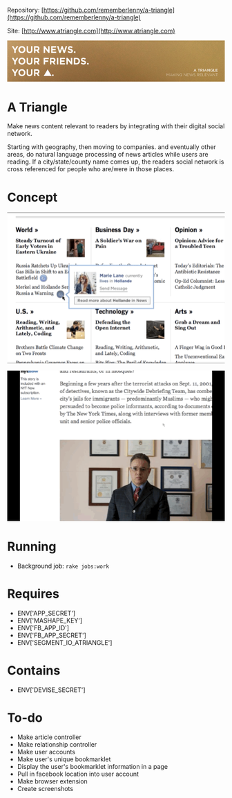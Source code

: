Repository: [https://github.com/rememberlenny/a-triangle](https://github.com/rememberlenny/a-triangle)

Site: [http://www.atriangle.com](http://www.atriangle.com)

![Grid Example](https://raw.githubusercontent.com/rememberlenny/a-triangle/master/app/assets/images/facebook/coverimage.png)

# A Triangle

Make news content relevant to readers by integrating with their digital social network.

Starting with geography, then moving to companies. and eventually other areas, do natural language processing of news articles while users are reading. If a city/state/county name comes up, the readers social network is cross referenced for people who are/were in those places.

# Concept

![Grid Example](https://raw.githubusercontent.com/rememberlenny/a-triangle/master/app/assets/images/demo/demo-grid.gif)

![Single Example](https://raw.githubusercontent.com/rememberlenny/a-triangle/master/app/assets/images/demo/demo-single.gif)

# Running
- Background job: `rake jobs:work`

# Requires
- ENV['APP_SECRET']
- ENV['MASHAPE_KEY']
- ENV['FB_APP_ID']
- ENV['FB_APP_SECRET']
- ENV['SEGMENT_IO_ATRIANGLE']

# Contains
- ENV['DEVISE_SECRET']

# To-do

- Make article controller
- Make relationship controller
- Make user accounts
- Make user's unique bookmarklet
- Display the user's bookmarklet information in a page
- Pull in facebook location into user account
- Make browser extension
- Create screenshots
